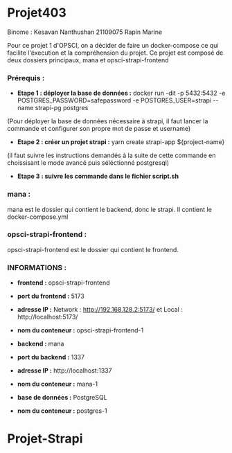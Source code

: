 # Projet403
Binome : 
Kesavan Nanthushan 21109075
Rapin Marine 

Pour ce projet 1 d'OPSCI, on a décider de faire un docker-compose ce qui facilite l'éxecution et la compréhension du projet. Ce projet est composé de deux dossiers principaux, mana et opsci-strapi-frontend

### Prérequis : 

- **Etape 1 : déployer la base de données :** docker run -dit -p 5432:5432 -e POSTGRES_PASSWORD=safepassword -e POSTGRES_USER=strapi --name strapi-pg postgres
  
(Pour déployer la base de données nécessaire à strapi, il faut lancer la commande et configurer son propre mot de passe et username)

- **Etape 2 : créer un projet strapi :** yarn create strapi-app ${project-name}

(il faut suivre les instructions demandés à la suite de cette commande en choissisant le mode avancé puis séléctionné postgresql)

- **Etape 3 : suivre les commande dans le fichier script.sh** 


### mana : 

mana est le dossier qui contient le backend, donc le strapi. Il contient le docker-compose.yml 

### opsci-strapi-frontend : 

opsci-strapi-frontend est le dossier qui contient le frontend.


### INFORMATIONS : 

- **frontend :** opsci-strapi-frontend
- **port du frontend :** 5173
- **adresse IP :** Network : http://192.168.128.2:5173/ et Local : http://localhost:5173/
- **nom du conteneur :** opsci-strapi-frontend-1


- **backend :** mana
- **port du backend :** 1337
- **adresse IP :** http://localhost:1337
- **nom du conteneur :** mana-1

- **base de données :** PostgreSQL
- **nom du conteneur :** postgres-1

# Projet-Strapi

